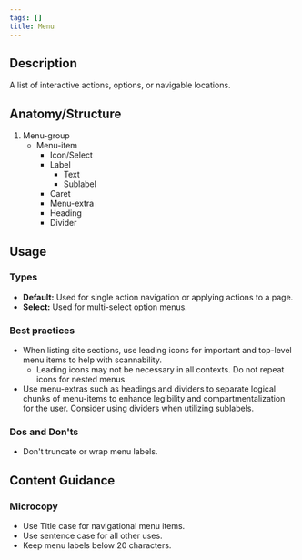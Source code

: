 ```yaml
---
tags: []
title: Menu
---
```


## Description

A list of interactive actions, options, or navigable locations.

## Anatomy/Structure

1. Menu-group
   - Menu-item
     - Icon/Select
     - Label
       - Text
       - Sublabel
     - Caret
     - Menu-extra
     - Heading
     - Divider

## Usage

### Types

- **Default:** Used for single action navigation or applying actions to a page.
- **Select:** Used for multi-select option menus.

### Best practices

- When listing site sections, use leading icons for important and top-level menu items to help with scannability.
  - Leading icons may not be necessary in all contexts. Do not repeat icons for nested menus.
- Use menu-extras such as headings and dividers to separate logical chunks of menu-items to enhance legibility and compartmentalization for the user. Consider using dividers when utilizing sublabels.

### Dos and Don'ts

- Don't truncate or wrap menu labels.

## Content Guidance

### Microcopy

- Use Title case for navigational menu items.
- Use sentence case for all other uses.
- Keep menu labels below 20 characters.
